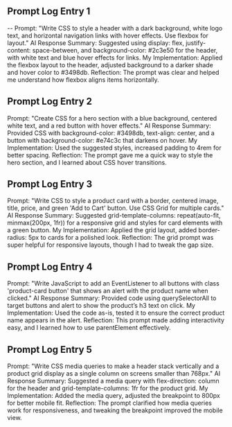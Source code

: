 ## Prompt Log Entry 1
-- Prompt: "Write CSS to style a header with a dark background, white logo text, and horizontal navigation links with hover effects. Use flexbox for layout."
AI Response Summary: Suggested using display: flex, justify-content: space-between, and background-color: #2c3e50 for the header, with white text and blue hover effects for links.
My Implementation: Applied the flexbox layout to the header, adjusted background to a darker shade and hover color to #3498db.
Reflection: The prompt was clear and helped me understand how flexbox aligns items horizontally.
## Prompt Log Entry 2
Prompt: "Create CSS for a hero section with a blue background, centered white text, and a red button with hover effects."
AI Response Summary: Provided CSS with background-color: #3498db, text-align: center, and a button with background-color: #e74c3c that darkens on hover.
My Implementation: Used the suggested styles, increased padding to 4rem for better spacing.
Reflection: The prompt gave me a quick way to style the hero section, and I learned about CSS hover transitions.
## Prompt Log Entry 3
Prompt: "Write CSS to style a product card with a border, centered image, title, price, and green 'Add to Cart' button. Use CSS Grid for multiple cards."
AI Response Summary: Suggested grid-template-columns: repeat(auto-fit, minmax(200px, 1fr)) for a responsive grid and styles for card elements with a green button.
My Implementation: Applied the grid layout, added border-radius: 5px to cards for a polished look.
Reflection: The grid prompt was super helpful for responsive layouts, though I had to tweak the gap size.
## Prompt Log Entry 4
Prompt: "Write JavaScript to add an EventListener to all buttons with class 'product-card button' that shows an alert with the product name when clicked."
AI Response Summary: Provided code using querySelectorAll to target buttons and alert to show the product’s h3 text on click.
My Implementation: Used the code as-is, tested it to ensure the correct product name appears in the alert.
Reflection: This prompt made adding interactivity easy, and I learned how to use parentElement effectively.
## Prompt Log Entry 5
Prompt: "Write CSS media queries to make a header stack vertically and a product grid display as a single column on screens smaller than 768px."
AI Response Summary: Suggested a media query with flex-direction: column for the header and grid-template-columns: 1fr for the product grid.
My Implementation: Added the media query, adjusted the breakpoint to 800px for better mobile fit.
Reflection: The prompt clarified how media queries work for responsiveness, and tweaking the breakpoint improved the mobile view.
